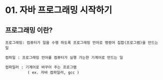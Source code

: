 # 01. 자바 프로그래밍 시작하기

## 프로그래밍 이란?
    프로그래밍: 컴퓨터가 일을 수행 하도록 프로그래밍 언어로 명령어 집합(프로그램)을 만드는 일

    컴파일 : 프로그래밍 언어를 컴퓨터가 실행 가는한 기계어로 만드는 일

    컴파일러 : 기계어로 바꾸어 주는 프로그램 
              ( ex. 자바 컴파일러, gcc )

